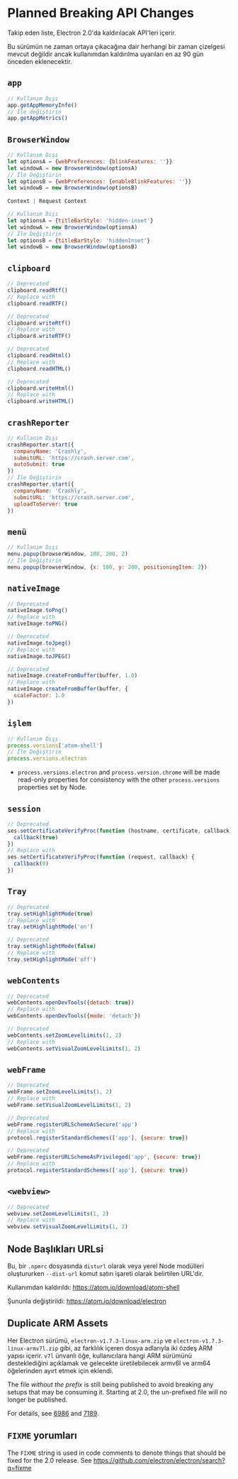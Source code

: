 # Planned Breaking API Changes

Takip eden liste, Electron 2.0'da kaldırılacak API'leri içerir.

Bu sürümün ne zaman ortaya çıkacağına dair herhangi bir zaman çizelgesi mevcut değildir ancak kullanımdan kaldırılma uyarıları en az 90 gün önceden eklenecektir.

## `app`

```js
// Kullanım Dışı
app.getAppMemoryInfo()
// İle değiştirin
app.getAppMetrics()
```

## `BrowserWindow`

```js
// Kullanım Dışı
let optionsA = {webPreferences: {blinkFeatures: ''}}
let windowA = new BrowserWindow(optionsA)
// İle Değiştirin
let optionsB = {webPreferences: {enableBlinkFeatures: ''}}
let windowB = new BrowserWindow(optionsB)
 
Context | Request Context

```

```js
// Kullanım Dışı
let optionsA = {titleBarStyle: 'hidden-inset'}
let windowA = new BrowserWindow(optionsA)
// İle Değiştirin
let optionsB = {titleBarStyle: 'hiddenInset'}
let windowB = new BrowserWindow(optionsB)
```

## `clipboard`

```js
// Deprecated
clipboard.readRtf()
// Replace with
clipboard.readRTF()

// Deprecated
clipboard.writeRtf()
// Replace with
clipboard.writeRTF()

// Deprecated
clipboard.readHtml()
// Replace with
clipboard.readHTML()

// Deprecated
clipboard.writeHtml()
// Replace with
clipboard.writeHTML()
```

## `crashReporter`

```js
// Kullanım Dışı
crashReporter.start({
  companyName: 'Crashly',
  submitURL: 'https://crash.server.com',
  autoSubmit: true
})
// İle Değiştirin
crashReporter.start({
  companyName: 'Crashly',
  submitURL: 'https://crash.server.com',
  uploadToServer: true
})
```

## `menü`

```js
// Kullanım Dışı
menu.popup(browserWindow, 100, 200, 2)
// İle Değiştirin
menu.popup(browserWindow, {x: 100, y: 200, positioningItem: 2})
```

## `nativeImage`

```js
// Deprecated
nativeImage.toPng()
// Replace with
nativeImage.toPNG()

// Deprecated
nativeImage.toJpeg()
// Replace with
nativeImage.toJPEG()

// Deprecated
nativeImage.createFromBuffer(buffer, 1.0)
// Replace with
nativeImage.createFromBuffer(buffer, {
  scaleFactor: 1.0
})
```

## `işlem`

```js
// Kullanım Dışı
process.versions['atom-shell']
// İle Değiştirin
process.versions.electron
```

* `process.versions.electron` and `process.version.chrome` will be made read-only properties for consistency with the other `process.versions` properties set by Node.

## `session`

```js
// Deprecated
ses.setCertificateVerifyProc(function (hostname, certificate, callback) {
  callback(true)
})
// Replace with
ses.setCertificateVerifyProc(function (request, callback) {
  callback(0)
})
```

## `Tray`

```js
// Deprecated
tray.setHighlightMode(true)
// Replace with
tray.setHighlightMode('on')

// Deprecated
tray.setHighlightMode(false)
// Replace with
tray.setHighlightMode('off')
```

## `webContents`

```js
// Deprecated
webContents.openDevTools({detach: true})
// Replace with
webContents.openDevTools({mode: 'detach'})
```

```js
// Deprecated
webContents.setZoomLevelLimits(1, 2)
// Replace with
webContents.setVisualZoomLevelLimits(1, 2)
```

## `webFrame`

```js
// Deprecated
webFrame.setZoomLevelLimits(1, 2)
// Replace with
webFrame.setVisualZoomLevelLimits(1, 2)

// Deprecated
webFrame.registerURLSchemeAsSecure('app')
// Replace with
protocol.registerStandardSchemes(['app'], {secure: true})

// Deprecated
webFrame.registerURLSchemeAsPrivileged('app', {secure: true})
// Replace with
protocol.registerStandardSchemes(['app'], {secure: true})
```

## `<webview>`

```js
// Deprecated
webview.setZoomLevelLimits(1, 2)
// Replace with
webview.setVisualZoomLevelLimits(1, 2)
```

## Node Başlıkları URLsi

Bu, bir `.npmrc` dosyasında `disturl` olarak veya yerel Node modülleri oluştururken `--dist-url` komut satırı işareti olarak belirtilen URL'dir.

Kullanımdan kaldırıldı: https://atom.io/download/atom-shell

Şununla değiştirildi: https://atom.io/download/electron

## Duplicate ARM Assets

Her Electron sürümü, `electron-v1.7.3-linux-arm.zip` ve `electron-v1.7.3-linux-armv7l.zip` gibi, az farklılık içeren dosya adlarıyla iki özdeş ARM yapısı içerir. `v7l` ünvanlı öğe, kullanıcılara hangi ARM sürümünü desteklediğini açıklamak ve gelecekte üretilebilecek armv6l ve arm64 öğelerinden ayırt etmek için eklendi.

The file *without the prefix* is still being published to avoid breaking any setups that may be consuming it. Starting at 2.0, the un-prefixed file will no longer be published.

For details, see [6986](https://github.com/electron/electron/pull/6986) and [7189](https://github.com/electron/electron/pull/7189).

## `FIXME` yorumları

The `FIXME` string is used in code comments to denote things that should be fixed for the 2.0 release. See https://github.com/electron/electron/search?q=fixme